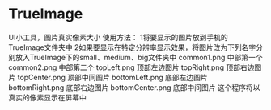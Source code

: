 # TrueImage
UI小工具，图片真实像素大小
使用方法：
1将要显示的图片放到手机的TrueImage文件夹中
2如果要显示在特定分辨率显示效果，将图片改为下列名字分别放入TrueImage下的small、medium、big文件夹中
  common1.png 中部第一个
  common2.png 中部第二个
  topLeft.png 顶部左边图片
  topRight.png  顶部右边图片
  topCenter.png 顶部中间图片
  bottomLeft.png  底部左边图片
  bottomRight.png 底部右边图片
  bottomCenter.png  底部中间图片
 这个程序将以真实的像素显示在屏幕中
